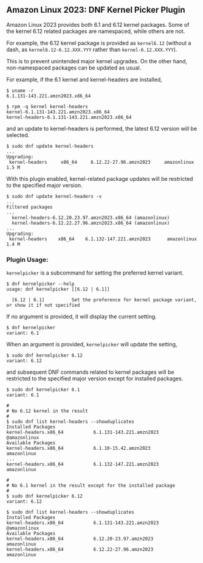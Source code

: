 ## Amazon Linux 2023: DNF Kernel Picker Plugin

Amazon Linux 2023 provides both 6.1 and 6.12 kernel packages.  Some of the kernel 6.12 related packages are namespaced, while others are not.

For example, the 6.12 kernel package is provided as `kernel6.12` (without a dash, as `kernel6.12-6.12.XXX.YYY` rather than `kernel-6.12.XXX.YYY`).

This is to prevent unintended major kernel upgrades.  On the other hand, non-namespaced packages can be updated as usual.

For example, if the 6.1 kernel and kernel-headers are installed,

```
$ uname -r
6.1.131-143.221.amzn2023.x86_64

$ rpm -q kernel kernel-headers
kernel-6.1.131-143.221.amzn2023.x86_64
kernel-headers-6.1.131-143.221.amzn2023.x86_64
```

and an update to kernel-headers is performed, the latest 6.12 version will be selected.

```
$ sudo dnf update kernel-headers
...
Upgrading:
 kernel-headers     x86_64     6.12.22-27.96.amzn2023     amazonlinux     1.5 M
```

With this plugin enabled, kernel-related package updates will be restricted to the specified major version.

```
$ sudo dnf update kernel-headers -v
...
Filtered packages
...
  kernel-headers-6.12.20.23.97.amzn2023.x86_64 (amazonlinux)
  kernel-headers-6.12.22.27.96.amzn2023.x86_64 (amazonlinux)
...
Upgrading:
 kernel-headers    x86_64    6.1.132-147.221.amzn2023      amazonlinux    1.4 M
```


### Plugin Usage:

`kernelpicker` is a subcommand for setting the preferred kernel variant.

```
$ dnf kernelpicker --help
usage: dnf kernelpicker [[6.12 | 6.1]]

  [6.12 | 6.1]          Set the preference for kernel package variant, or show it if not specified
```

If no argument is provided, it will display the current setting.

```
$ dnf kernelpicker
variant: 6.1
```

When an argument is provided, `kernelpicker` will update the setting,

```
$ sudo dnf kernelpicker 6.12
variant: 6.12
```

and subsequent DNF commands related to kernel packages will be restricted to the specified major version except for installed packages.

```
$ sudo dnf kernelpicker 6.1
variant: 6.1

#
# No 6.12 kernel in the result
#
$ sudo dnf list kernel-headers --showduplicates
Installed Packages
kernel-headers.x86_64           6.1.131-143.221.amzn2023            @amazonlinux
Available Packages
kernel-headers.x86_64           6.1.10-15.42.amzn2023               amazonlinux
...
kernel-headers.x86_64           6.1.132-147.221.amzn2023            amazonlinux

#
# No 6.1 kernel in the result except for the installed package
#
$ sudo dnf kernelpicker 6.12
variant: 6.12

$ sudo dnf list kernel-headers --showduplicates
Installed Packages
kernel-headers.x86_64           6.1.131-143.221.amzn2023            @amazonlinux
Available Packages
kernel-headers.x86_64           6.12.20-23.97.amzn2023              amazonlinux
kernel-headers.x86_64           6.12.22-27.96.amzn2023              amazonlinux
```